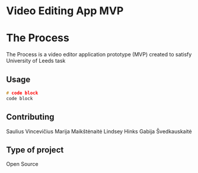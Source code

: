 # Video Editing App MVP

# The Process

The Process is a video editor application prototype (MVP) created to satisfy University of Leeds task

## Usage

```cpp
# code block
code block
```

## Contributing

Saulius Vincevičius
Marija Maikštėnaitė
Lindsey Hinks
Gabija Švedkauskaitė

## Type of project

Open Source
